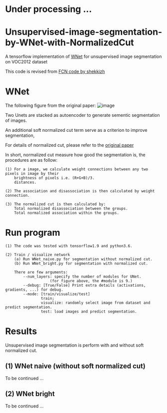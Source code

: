 # Under processing ...



# Unsupervised-image-segmentation-by-WNet-with-NormalizedCut
A tensorflow implementation of [WNet](https://arxiv.org/abs/1711.08506)
for unsupervised image segmentation on VOC2012 dataset

This code is revised from [FCN code by shekkizh](https://github.com/shekkizh/FCN.tensorflow)

# WNet
The following figure from the original paper:
![image](https://github.com/lwchen6309/unsupervised-image-segmentation-by-WNet-with-NormalizedCut/blob/master/image/WNet_architecture.png)

Two Unets are stacked as autoencoder to generate sementic segmentation of images.

An additional soft normalized cut term serve as a criterion to improve segmentation,

For details of normalized cut, please refer to the [original paper](https://arxiv.org/abs/1711.08506)

In short, normalized cut measure how good the segmentation is, the procedures are as follow:

    (1) For a image, we calculate weight connections between any two pixels in image by their 
        brightness of pixels i.e. (R+G+B)/3.
        distances.

    (2) The association and disassociation is then calculated by weight connection.

    (3) The normalized cut is then calculated by: 
        Total normalized disassociation between the groups.
        Total normalized association within the groups.

# Run program
    (1) The code was tested with tensorflow1.9 and python3.6. 
    
    (2) Train / visualize network
        (a) Run WNet_naive.py for segmentation without normalized cut.
        (b) Run WNet_bright.py for segmentation with normalized cut.
        
        There are few arguments:
            --num_layers: specify the number of modules for UNet.
                        (for figure above, the #module is 9.)
            --debug: [True/False] Print extra details (activations, gradients, ...) for debug.
            --mode: [train/visualize/test] 
                    train; 
                    visualize: randomly select image from dataset and predict segmentation.
                    test: load images and predict segmentation.
    
# Results

Unsupervised image segmentation is perform with and without soft normalized cut.

## (1) WNet naive (without soft normalized cut)
To be continued ...

## (2) WNet bright 
To be continued ...

